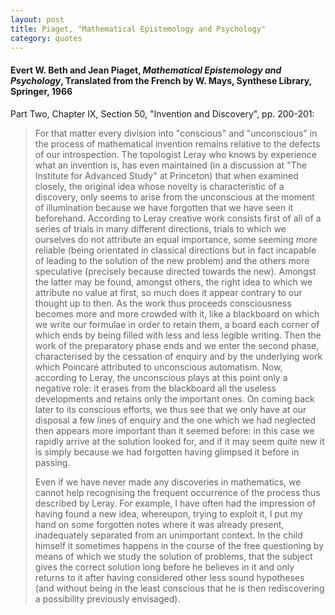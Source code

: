 ```yaml
---
layout: post
title: Piaget, "Mathematical Epistemology and Psychology"
category: quotes
---
```


#### Evert W. Beth and Jean Piaget, *Mathematical Epistemology and Psychology*, Translated from the French by W. Mays, Synthese Library, Springer, 1966

Part Two, Chapter IX, Section 50, "Invention and Discovery", pp. 200-201:

> For that matter every division into "conscious" and "unconscious" in the process of mathematical invention remains relative to the defects of our introspection. The topologist Leray who knows by experience what an invention is, has even maintained (in a discussion at "The Institute for Advanced Study" at Princeton) that when examined closely, the original idea whose novelty is characteristic of a discovery, only seems to arise from the unconscious at the moment of illumination because we have forgotten that we have seen it beforehand. According to Leray creative work consists first of all of a series of trials in many different directions, trials to which we ourselves do not attribute an equal importance, some seeming more reliable (being orientated in classical directions but in fact incapable of leading to the solution of the new problem) and the others more speculative (precisely because directed towards the new). Amongst the latter may be found, amongst others, the right idea to which we attribute no value at first, so much does it appear contrary to our thought up to then. As the work thus proceeds consciousness becomes more and more crowded with it, like a blackboard on which we write our formulae in order to retain them, a board each corner of which ends by being filled with less and less legible writing. Then the work of the preparatory phase ends and we enter the second phase, characterised by the cessation of enquiry and by the underlying work which Poincaré attributed to unconscious automatism. Now, according to Leray, the unconscious plays at this point only a negative role: it erases from the blackboard all the useless developments and retains only the important ones. On coming back later to its conscious efforts, we thus see that we only have at our disposal a few lines of enquiry and the one which we had neglected then appears more important than it seemed before: in this case we rapidly arrive at the solution looked for, and if it may seem quite new it is simply because we had forgotten having glimpsed it before in passing.
>
> Even if we have never made any discoveries in mathematics, we cannot help recognising the frequent occurrence of the process thus described by Leray. For example, I have often had the impression of having found a new idea, whereupon, trying to exploit it, I put my hand on some forgotten notes where it was already present, inadequately separated from an unimportant context. In the child himself it sometimes happens in the course of the free questioning by means of which we study the solution of problems, that the subject gives the correct solution long before he believes in it and only returns to it after having considered other less sound hypotheses (and without being in the least conscious that he is then rediscovering a possibility previously envisaged).